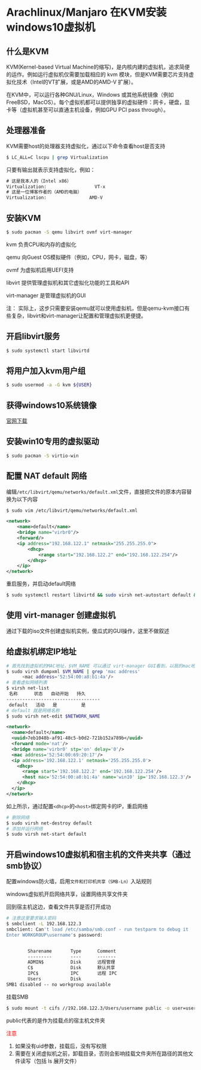 # Arachlinux/Manjaro 在KVM安装windows10虚拟机

## 什么是KVM

KVM(Kernel-based Virtual Machine的缩写)，是内核内建的虚拟机，追求简便的运作。例如运行虚拟机仅需要加载相应的 kvm 模块，但是KVM需要芯片支持虚拟化技术（Intel的VT扩展，或是AMD的AMD-V 扩展）。

在KVM中，可以运行各种GNU/Linux，Windows 或其他系统镜像（例如FreeBSD，MacOS）。每个虚拟机都可以提供独享的虚拟硬件：网卡，硬盘，显卡等（虚拟机甚至可以直通主机设备，例如GPU PCI pass through）。

## 处理器准备

KVM需要host的处理器支持虚拟化，通过以下命令查看host是否支持

```bash
$ LC_ALL=C lscpu | grep Virtualization
```

只要有输出就表示支持虚拟化，例如：

```txt
# 这是我本人的（Intel x86）
Virtualization:                  VT-x
# 这是一位博客作者的（AMD的电脑）
Virtualization:                AMD-V
```

## 安装KVM

```bash
$ sudo pacman -S qemu libvirt ovmf virt-manager
```

kvm 负责CPU和内存的虚拟化

qemu 向Guest OS模拟硬件（例如，CPU，网卡，磁盘，等）

ovmf 为虚拟机启用UEFI支持

libvirt 提供管理虚拟机和其它虚拟化功能的工具和API

virt-manager 是管理虚拟机的GUI

注： 实际上，这步只需要安装qemu就可以使用虚拟机，但是qemu-kvm接口有些复杂，libvirt和virt-manager让配置和管理虚拟机更便捷。

## 开启libvirt服务

```bash
$ sudo systemctl start libvirtd
```

## 将用户加入kvm用户组

```bash
$ sudo usermod -a -G kvm ${USER}
```

## 获得windows10系统镜像

[官网下载](https://www.microsoft.com/zh-cn/software-download/windows10ISO)

## 安装win10专用的虚拟驱动

```bash
$ sudo pacman -S virtio-win
```

## 配置 NAT default 网络

编辑`/etc/libvirt/qemu/networks/default.xml`文件，直接把文件的原本内容替换为以下内容

```bash
$ sudo vim /etc/libvirt/qemu/networks/default.xml
```

```xml
<network>
    <name>default</name>
    <bridge name="virbr0"/>
    <forward/>
    <ip address="192.168.122.1" netmask="255.255.255.0">
        <dhcp>
            <range start="192.168.122.2" end="192.168.122.254"/>
        </dhcp>
    </ip>
</network>
```

重启服务，并启动default网络

```bash
$ sudo systemctl restart libvirtd && sudo virsh net-autostart default && sudo virsh net-start default
```

## 使用 virt-manager 创建虚拟机

通过下载的iso文件创建虚拟机实例，傻瓜式的GUI操作，这里不做叙述

## 给虚拟机绑定IP地址

```bash
# 首先找到虚拟机的MAC地址，$VM_NAME 可以通过 virt-manager GUI看到，以我的mac地址为例
$ sudo virsh dumpxml $VM_NAME | grep 'mac address'
      <mac address='52:54:00:a8:b1:4a'/>
# 查看虚拟网络列表
$ virsh net-list
 名称      状态   自动开始   持久
-----------------------------------
 default   活动   是         是
# default 就是网络名称
$ sudo virsh net-edit $NETWORK_NAME
```

```xml
<network>
  <name>default</name>
  <uuid>7eb1048b-af91-48c5-b0d2-721b152a789b</uuid>
  <forward mode='nat'/>
  <bridge name='virbr0' stp='on' delay='0'/>
  <mac address='52:54:00:69:20:17'/>
  <ip address='192.168.122.1' netmask='255.255.255.0'>
    <dhcp>
      <range start='192.168.122.2' end='192.168.122.254'/>
      <host mac='52:54:00:a8:b1:4a' name='win10' ip='192.168.122.3'/>
    </dhcp>
  </ip>
</network>
```

如上所示，通过配置`<dhcp>`的`<host>`绑定网卡的IP，重启网络

```bash
# 删除网络
$ sudo virsh net-destroy default
# 添加并运行网络
$ sudo virsh net-start default
```

## 开启windows10虚拟机和宿主机的文件夹共享（通过smb协议）

配置windows防火墙，启用`文件和打印机共享（SMB-Ln）`入站规则

windows虚拟机开启网络共享，设置网络共享文件夹

回到宿主机这边，查看文件共享是否打开成功

```bash
# 注意这里要求输入密码
$ smbclient -L 192.168.122.3
smbclient: Can't load /etc/samba/smb.conf - run testparm to debug it
Enter WORKGROUP\username's password:
```

```txt

        Sharename       Type      Comment
        ---------       ----      -------
        ADMIN$          Disk      远程管理
        C$              Disk      默认共享
        IPC$            IPC       远程 IPC
        Users           Disk      
SMB1 disabled -- no workgroup available
```

挂载SMB

```bash
$ sudo mount -t cifs //192.168.122.3/Users/username public -o user=username,password=passowrd,uid=username,iocharset=utf8
```

public代表的是作为挂载点的宿主机文件夹

<font color="red">注意</font>

1. 如果没有uid参数，挂载后，没有写权限
2. 需要在关闭虚拟机之前，卸载目录，否则会影响挂载文件夹所在路径的其他文件读写（包括 ls 展开文件）
